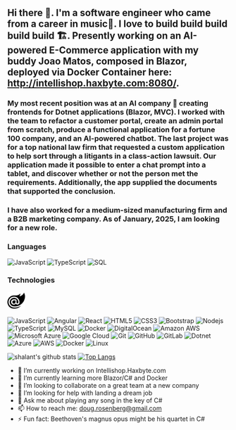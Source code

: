## Hi there 👋. I'm a software engineer who came from a career in music🎷. I love to build build build build build 🏗️. Presently working on an AI-powered E-Commerce application with my buddy Joao Matos, composed in Blazor, deployed via Docker Container here: http://intellishop.haxbyte.com:8080/.

### My most recent position was at an AI company 🤖 creating frontends for Dotnet applications (Blazor, MVC). I worked with the team to refactor a customer portal, create an admin portal from scratch, produce a functional application for a fortune 100 company, and an AI-powered chatbot. The last project was for a top national law firm that requested a custom application to help sort through a litigants in a class-action lawsuit. Our application made it possible to enter a chat prompt into a tablet, and discover whether or not the person met the requirements. Additionally, the app supplied the documents that supported the conclusion.
### I have also worked for a medium-sized manufacturing firm and a B2B marketing company. As of January, 2025, I am looking for a new role.

### Languages

<!-- ![C#](https://img.shields.io/badge/-C#-000?&logo=C#) -->
![JavaScript](https://img.shields.io/badge/-JavaScript-000?&logo=JavaScript)
![TypeScript](https://img.shields.io/badge/-TypeScript-000?&logo=TypeScript)
![SQL](https://img.shields.io/badge/-SQL-000?&logo=MySQL)

### Technologies

  <code><img height="40" src="/blazor.svg"></code>
  <!-- <code><img height="40" src="https://raw.githubusercontent.com/github/explore/80688e429a7d4ef2fca1e82350fe8e3517d3494d/topics/dotnet/dotnet.png
  "></code>
  <code><img height="40" src="https://raw.githubusercontent.com/github/explore/80688e429a7d4ef2fca1e82350fe8e3517d3494d/topics/angular/angular.png
  "></code>
  <code><img height="40" src="https://raw.githubusercontent.com/github/explore/80688e429a7d4ef2fca1e82350fe8e3517d3494d/topics/docker/docker.png
  "></code>
  <code><img height="40" src="https://raw.githubusercontent.com/github/explore/80688e429a7d4ef2fca1e82350fe8e3517d3494d/topics/aws/aws.png
  "></code> -->

![JavaScript](https://img.shields.io/badge/-JavaScript-black?style=flat-square&logo=javascript)
![Angular](https://img.shields.io/badge/-Angular-black?style=flat-square&logo=angular)
![React](https://img.shields.io/badge/-React-black?style=flat-square&logo=react)
![HTML5](https://img.shields.io/badge/-HTML5-E34F26?style=flat-square&logo=html5&logoColor=white)
![CSS3](https://img.shields.io/badge/-CSS3-1572B6?style=flat-square&logo=css3)
![Bootstrap](https://img.shields.io/badge/-Bootstrap-563D7C?style=flat-square&logo=bootstrap)
![Nodejs](https://img.shields.io/badge/-Nodejs-black?style=flat-square&logo=Node.js)
![TypeScript](https://img.shields.io/badge/-TypeScript-007ACC?style=flat-square&logo=typescript)
![MySQL](https://img.shields.io/badge/-MySQL-black?style=flat-square&logo=mysql)
![Docker](https://img.shields.io/badge/-Docker-black?style=flat-square&logo=docker)
![DigitalOcean](https://img.shields.io/badge/-Digital%20Ocean-darkblue?style=flat-square&logo=digitalocean)
![Amazon AWS](https://img.shields.io/badge/Amazon%20AWS-232F3E?style=flat-square&logo=amazon-aws)
![Microsoft Azure](https://img.shields.io/badge/Microsoft%20Azure-232F7E?style=flat-square&logo=microsoft-azure)
![Google Cloud](https://img.shields.io/badge/Google%20Cloud-black?style=flat-square&logo=google-cloud)
![Git](https://img.shields.io/badge/-Git-black?style=flat-square&logo=git)
![GitHub](https://img.shields.io/badge/-GitHub-181717?style=flat-square&logo=github)
![GitLab](https://img.shields.io/badge/-GitLab-FCA121?style=flat-square&logo=gitlab)
![Dotnet](https://img.shields.io/badge/-Dotnet-000?&logo=Dotnet&logoColor=F90)
![Azure](https://img.shields.io/badge/-Azure-000?&logo=Azure&logoColor=F90)
![AWS](https://img.shields.io/badge/-AWS-000?&logo=Amazon-AWS&logoColor=F90)
![Docker](https://img.shields.io/badge/-Docker-000?&logo=Docker)
![Linux](https://img.shields.io/badge/-Linux-000?&logo=Linux)
<!-- ![Node.js](https://img.shields.io/badge/-Node.js-000?&logo=node.js)
![React](https://img.shields.io/badge/-React-000?&logo=React) -->

![shalant's github stats](https://github-readme-stats.vercel.app/api?username=shalant)
[![Top Langs](https://github-readme-stats.vercel.app/api/top-langs/?username=shalant)](https://github.com/shalant/github-readme-stats)


<!--
**shalant/shalant** is a ✨ _special_ ✨ repository because its `README.md` (this file) appears on your GitHub profile.

Here are some ideas to get you started:
-->
- 🔭 I’m currently working on Intellishop.Haxbyte.com
- 🌱 I’m currently learning more Blazor/C# and Docker
- 👯 I’m looking to collaborate on a great team at a new company
- 🤔 I’m looking for help with landing a dream job
- 💬 Ask me about playing any song in the key of C#
- 📫 How to reach me: doug.rosenberg@gmail.com
- ⚡ Fun fact: Beethoven's magnus opus might be his quartet in C#

